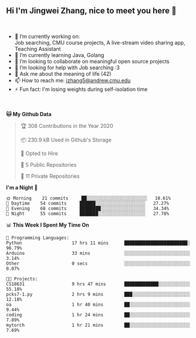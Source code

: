 Hi I'm Jingwei Zhang, nice to meet you here 👋
---
<br>


- 🔭 I’m currently working on: <br>
    Job searching, CMU course projects, A live-stream video sharing app, Teaching Assistant
- 🌱 I’m currently learning Java, Golang
- 👯 I’m looking to collaborate on meaningful open source projects
- 🤔 I’m looking for help with Job searching :3
- 💬 Ask me about the meaning of life (42)
- 📫 How to reach me: jzhang5@andrew.cmu.edu
- ⚡ Fun fact: I'm losing weights during self-isolation time
<br>


<!--START_SECTION:waka-->
**🐱 My Github Data** 

> 🏆 308 Contributions in the Year 2020
 > 
> 📦 230.9 kB Used in Github's Storage 
 > 
> 💼 Opted to Hire
 > 
> 📜 5 Public Repositories
 > 
> 🔑 11 Private Repositories 

**I'm a Night 🦉** 

```text
🌞 Morning    21 commits     ██░░░░░░░░░░░░░░░░░░░░░░░   10.61% 
🌆 Daytime    54 commits     ██████░░░░░░░░░░░░░░░░░░░   27.27% 
🌃 Evening    68 commits     ████████░░░░░░░░░░░░░░░░░   34.34% 
🌙 Night      55 commits     ███████░░░░░░░░░░░░░░░░░░   27.78%

```


📊 **This Week I Spent My Time On** 

```text
💬 Programming Languages: 
Python                   17 hrs 11 mins      ████████████████████████░   96.79% 
Arduino                  33 mins             ░░░░░░░░░░░░░░░░░░░░░░░░░   3.14% 
Other                    0 secs              ░░░░░░░░░░░░░░░░░░░░░░░░░   0.07%

🐱‍💻 Projects: 
CS18631                  9 hrs 47 mins       █████████████░░░░░░░░░░░░   55.18% 
pcks7-1.py               2 hrs 9 mins        ███░░░░░░░░░░░░░░░░░░░░░░   12.18% 
oa                       1 hr 40 mins        ██░░░░░░░░░░░░░░░░░░░░░░░   9.44% 
coding                   1 hr 24 mins        ██░░░░░░░░░░░░░░░░░░░░░░░   7.89% 
mytorch                  1 hr 21 mins        ██░░░░░░░░░░░░░░░░░░░░░░░   7.69%

```


<!--END_SECTION:waka-->
